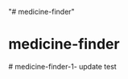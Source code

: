 "# medicine-finder" 
# medicine-finder
#   m e d i c i n e - f i n d e r - 1 -  
 u p d a t e   t e s t  
 